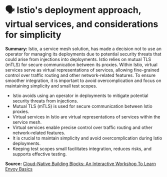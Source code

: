 # 🗣️ Istio's deployment approach, virtual services, and considerations for simplicity

**Summary:** Istio, a service mesh solution, has made a decision not to use an operator for managing its deployments due to potential security threats that could arise from injections into deployments. Istio relies on mutual TLS (mTLS) for secure communication between its proxies. Within Istio, virtual services serve as virtual representations of services, allowing fine-grained control over traffic routing and other network-related features. To ensure smoother integration, it is important to avoid overcomplication and focus on maintaining simplicity and small test scopes.

- Istio avoids using an operator in deployments to mitigate potential security threats from injections.
- Mutual TLS (mTLS) is used for secure communication between Istio proxies.
- Virtual services in Istio are virtual representations of services within the service mesh.
- Virtual services enable precise control over traffic routing and other network-related features.
- It is crucial to maintain simplicity and avoid overcomplication during Istio deployments.
- Keeping test scopes small facilitates integration, reduces risks, and supports effective testing.

**Source:** [Cloud-Native Building Blocks: An Interactive Workshop To Learn Envoy Basics](https://developerweekcloudx2023.sched.com/event/1NU5j/pro-talk-cloud-native-building-blocks-an-interactive-workshop-to-learn-envoy-basics)
